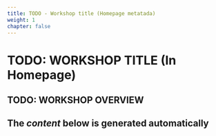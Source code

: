 ```yaml
---
title: TODO - Workshop title (Homepage metatada)
weight: 1
chapter: false
---
```


# TODO: WORKSHOP TITLE (In Homepage)

## TODO: WORKSHOP OVERVIEW

## The _content_ below is generated automatically <!-- TODO: Remove -->

